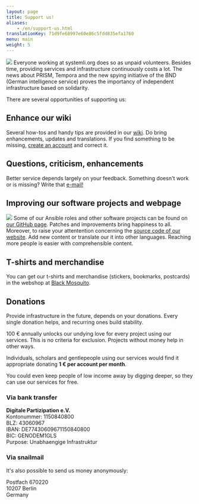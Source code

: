 ```yaml
---
layout: page
title: Support us!
aliases:
    - /en/support-us.html
translationKey: 71d9fe68997e60e86c5fdd835efa1760
menu: main
weight: 5
---
```

 [![](/assets/img/systemli_navy_sb_1_1.jpg#fl-2)](https://black-mosquito.org/en/catalogsearch/result/?q=systemli) 
Everyone working at systemli.org does so as unpaid volunteers. Besides time, providing services and infrastructure continuously costs a lot. The news about PRISM, Tempora and the new spying initiative of the BND (German intelligence service) proves the importancy of independent infrastructure based on solidarity.

There are several opportunities of supporting us:

## Enhance our wiki

Several how-tos and handy tips are provided in our [wiki](https://wiki.systemli.org). Do bring enhancements, updates and translations. If you find something to be missing, [create an account](https://wiki.systemli.org/start?do=register) and correct it.

## Questions, criticism, enhancements

Better service depends largely on your feedback. Something doesn't work or is missing? Write that [e-mail!](mailto:support@systemli.org)

## Improving our software projects and webpage

[![](/assets/img/GitHub-Mark-64px.png#fl-2)](https://github.com/systemli/) 
Some of our Ansible roles and other software projects can be found on [our GitHub page](https://github.com/systemli/). Patches and improvements bring happiness to all. Moreover, to raise your attentention concerning the [source code of our website](https://github.com/systemli/systemli-website). Add new content or translate our it into other languages. Reaching more people is easier with comprehensible content.

## T-shirts and merchandise

You can get our t-shirts and merchandise (stickers, bookmarks, postcards) in the webshop at [Black Mosquito](https://black-mosquito.org/en/catalogsearch/result/?q=systemli).

## Donations

Provide infrastructure in the future, depends on your donations. Every single donation helps, and recurring ones build stability.

100 € annually unlocks our undying love for every project using our services. This is no criteria for exclusion. Projects without money help in other ways.

Individuals, scholars and gentlepeople using our services would find it appropriate donating **1 € per account per month**.

You could even keep people of low income away by digging deeper, so they can use our services for free.

### Via bank transfer

**Digitale Partizipation e.V.**  
Kontonummer: 1150840800  
BLZ: 43060967  
IBAN: DE77430609671150840800  
BIC: GENODEM1GLS  
Purpose: Unabhaengige Infrastruktur

### Via snailmail

It's also possible to send us money anonymously:

Postfach 670220  
10207 Berlin  
Germany
